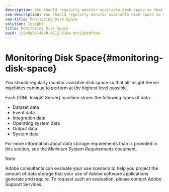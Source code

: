 ```yaml
---
description: You should regularly monitor available disk space so that all Insight Server machines continue to perform at the highest level possible.
seo-description: You should regularly monitor available disk space so that all Insight Server machines continue to perform at the highest level possible.
seo-title: Monitoring Disk Space
solution: Insight
title: Monitoring Disk Space
uuid: 13248e36-4e88-4212-816e-bcc12deefcb4
---
```


# Monitoring Disk Space{#monitoring-disk-space}

You should regularly monitor available disk space so that all Insight Server machines continue to perform at the highest level possible.

Each [!DNL Insight Server] machine stores the following types of data:

* Dataset data 
* Event data 
* Integration data 
* Operating system data 
* Output data 
* System data

For more information about data storage requirements than is provided in this section, see the *Minimum System Requirements* document.

>[!NOTE]
>
>Adobe consultants can evaluate your use scenario to help you project the amount of data storage that your use of Adobe software applications generate and require. To request such an evaluation, please contact Adobe Support Services.

